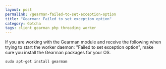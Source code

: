 ```yaml
---
layout: post
permalink: /gearman-failed-to-set-exception-option
title: "Gearman: Failed to set exception option"
category: Gotcha
tags: client gearman php threading worker
---
```


If you are working with the Gearman module and receive the following when trying to start the worker daemon: "Failed to set exception option", make sure you install the Gearman packages for your OS. 

    sudo apt-get install gearman

